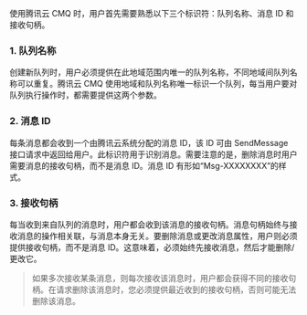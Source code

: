 使用腾讯云 CMQ 时，用户首先需要熟悉以下三个标识符：队列名称、消息 ID 和接收句柄。

### 1. 队列名称
创建新队列时，用户必须提供在此地域范围内唯一的队列名称，不同地域间队列名称可以重复。腾讯云 CMQ 使用地域和队列名称唯一标识一个队列，每当用户要对队列执行操作时，都需要提供这两个参数。

### 2. 消息 ID

每条消息都会收到一个由腾讯云系统分配的消息 ID，该 ID 可由 SendMessage 接口请求中返回给用户。此标识符用于识别消息。需要注意的是，删除消息时用户需要消息的接收句柄，而不是消息 ID。消息 ID 有形如“Msg-XXXXXXXX”的样式。

### 3. 接收句柄

每当收到来自队列的消息时，用户都会收到该消息的接收句柄。消息句柄始终与接收消息的操作相关联，与消息本身无关。要删除消息或更改消息属性，用户则必须提供接收句柄，而不是消息 ID。这意味着，必须始终先接收消息，然后才能删除/更改它。

> 如果多次接收某条消息，则每次接收该消息时，用户都会获得不同的接收句柄。在请求删除该消息时，您必须提供最近收到的接收句柄，否则可能无法删除该消息。

